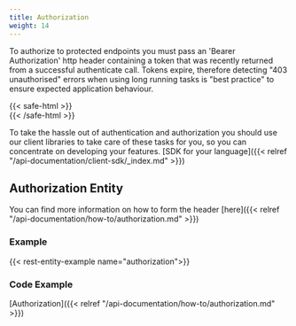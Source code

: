 ```yaml
---
title: Authorization
weight: 14
---
```


To authorize to protected endpoints you must pass an 'Bearer Authorization' http header containing a token that was recently 
returned from a successful authenticate call. Tokens expire, therefore detecting "403 unauthorised" errors when using
long running tasks is "best practice" to ensure expected application behaviour.

{{< safe-html >}}
<br>
{{< /safe-html >}}

To take the hassle out of authentication and authorization you should use our client libraries to take care of these
tasks for you, so you can concentrate on developing your features. [SDK for your language]({{< relref "/api-documentation/client-sdk/_index.md" >}})

## Authorization Entity

You can find more information on how to form the header [here]({{< relref "/api-documentation/how-to/authorization.md" >}})

### Example
{{< rest-entity-example name="authorization">}}

### Code Example

[Authorization]({{< relref "/api-documentation/how-to/authorization.md" >}})